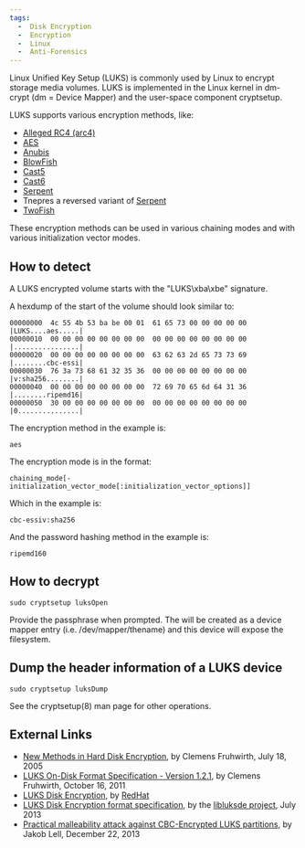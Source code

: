 ```yaml
---
tags:
  -  Disk Encryption
  -  Encryption
  -  Linux
  -  Anti-Forensics
---
```

Linux Unified Key Setup (LUKS) is commonly used by Linux to encrypt
storage media volumes. LUKS is implemented in the Linux kernel in
dm-crypt (dm = Device Mapper) and the user-space component cryptsetup.

LUKS supports various encryption methods, like:

- [Alleged RC4 (arc4)](rc4.md)
- [AES](aes.md)
- [Anubis](anubis.md)
- [BlowFish](blowfish.md)
- [Cast5](cast5.md)
- [Cast6](cast6.md)
- [Serpent](serpent.md)
- Tnepres a reversed variant of [Serpent](serpent.md)
- [TwoFish](twofish.md)

These encryption methods can be used in various chaining modes and with
various initialization vector modes.

## How to detect

A LUKS encrypted volume starts with the "LUKS\xba\xbe" signature.

A hexdump of the start of the volume should look similar to:

    00000000  4c 55 4b 53 ba be 00 01  61 65 73 00 00 00 00 00  |LUKS....aes.....|
    00000010  00 00 00 00 00 00 00 00  00 00 00 00 00 00 00 00  |................|
    00000020  00 00 00 00 00 00 00 00  63 62 63 2d 65 73 73 69  |........cbc-essi|
    00000030  76 3a 73 68 61 32 35 36  00 00 00 00 00 00 00 00  |v:sha256........|
    00000040  00 00 00 00 00 00 00 00  72 69 70 65 6d 64 31 36  |........ripemd16|
    00000050  30 00 00 00 00 00 00 00  00 00 00 00 00 00 00 00  |0...............|

The encryption method in the example is:

    aes

The encryption mode is in the format:

    chaining_mode[-initialization_vector_mode[:initialization_vector_options]]

Which in the example is:

    cbc-essiv:sha256

And the password hashing method in the example is:

    ripemd160

## How to decrypt

`sudo cryptsetup luksOpen `<device>` `<name>

Provide the passphrase when prompted. The <name> will be created as a
device mapper entry (i.e. /dev/mapper/thename) and this device will
expose the filesystem.

## Dump the header information of a LUKS device

`sudo cryptsetup luksDump `<device>

See the cryptsetup(8) man page for other operations.

## External Links

- [New Methods in Hard Disk
  Encryption](http://clemens.endorphin.org/nmihde/nmihde-A4-ds.pdf), by
  Clemens Fruhwirth, July 18, 2005
- [LUKS On-Disk Format Specification - Version
  1.2.1](http://wiki.cryptsetup.googlecode.com/git/LUKS-standard/on-disk-format.pdf),
  by Clemens Fruhwirth, October 16, 2011
- [LUKS Disk
  Encryption](https://access.redhat.com/site/documentation/en-US/Red_Hat_Enterprise_Linux/6/html/Security_Guide/sect-Security_Guide-LUKS_Disk_Encryption.html),
  by [RedHat](redhat.md)
- [LUKS Disk Encryption format
  specification](https://googledrive.com/host/0B3fBvzttpiiSNUVYSFF1TmRONmc/Linux%20Unified%20Key%20Setup%20(LUKS)%20Disk%20Encryption%20format.pdf),
  by the [libluksde project](libluksde.md), July 2013
- [Practical malleability attack against CBC-Encrypted LUKS
  partitions](http://www.jakoblell.com/blog/2013/12/22/practical-malleability-attack-against-cbc-encrypted-luks-partitions/),
  by Jakob Lell, December 22, 2013